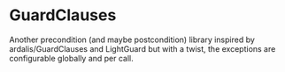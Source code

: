 # GuardClauses
Another precondition (and maybe postcondition) library inspired by ardalis/GuardClauses and LightGuard but with a twist, the exceptions are configurable globally and per call.